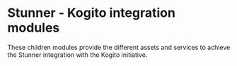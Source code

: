 Stunner - Kogito integration modules
=======================================

These children modules provide the different assets and services to achieve the Stunner integration with the Kogito 
initiative.